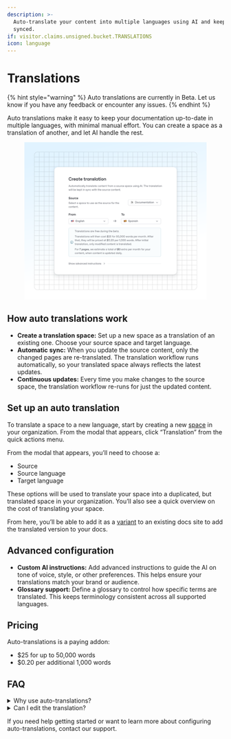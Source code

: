```yaml
---
description: >-
  Auto-translate your content into multiple languages using AI and keep it
  synced.
if: visitor.claims.unsigned.bucket.TRANSLATIONS
icon: language
---
```


# Translations

{% hint style="warning" %}
Auto translations are currently in Beta. Let us know if you have any feedback or encounter any issues.
{% endhint %}

Auto translations make it easy to keep your documentation up-to-date in multiple languages, with minimal manual effort. You can create a space as a translation of another, and let AI handle the rest.

<figure><img src="../.gitbook/assets/04_08_25_auto_translations.svg" alt=""><figcaption></figcaption></figure>

## How auto translations work

* **Create a translation space:** Set up a new space as a translation of an existing one. Choose your source space and target language.
* **Automatic sync:** When you update the source content, only the changed pages are re-translated. The translation workflow runs automatically, so your translated space always reflects the latest updates.
* **Continuous updates:** Every time you make changes to the source space, the translation workflow re-runs for just the updated content.

## Set up an auto translation

To translate a space to a new language, start by creating a new [space](content-structure/space.md#create-a-space) in your organization. From the modal that appears, click “Translation” from the quick actions menu.

From the modal that appears, you’ll need to choose a:

* Source
* Source language
* Target language

These options will be used to translate your space into a duplicated, but translated space in your organization. You’ll also see a quick overview on the cost of translating your space.

From here, you’ll be able to add it as a [variant](../publishing-documentation/site-structure/variants.md) to an existing docs site to add the translated version to your docs.

## Advanced configuration

* **Custom AI instructions:** Add advanced instructions to guide the AI on tone of voice, style, or other preferences. This helps ensure your translations match your brand or audience.
* **Glossary support:** Define a glossary to control how specific terms are translated. This keeps terminology consistent across all supported languages.

## Pricing

Auto-translations is a paying addon:

* $25 for up to 50,000 words
* $0.20 per additional 1,000 words

## FAQ

<details>

<summary>Why use auto-translations?</summary>

* **Effortless multilingual docs:** Reach a global audience without manual translation work.
* **Smart updates:** Only changed pages are re-translated, saving time and resources.
* **Full control:** Customize translations with advanced instructions and glossary management.

</details>

<details>

<summary>Can I edit the translation?</summary>

You currently can't edit translations.

As translations are done as a pure transformation of the source content, we can't reconcile potential edits made on the translation result with a new translation.

To workaround it, we recommend the following flow:

* Use the glossary to define specific translations that you want the AI to use
* Use the custom instructions to iterate on the output

</details>

If you need help getting started or want to learn more about configuring auto-translations, contact our support.
